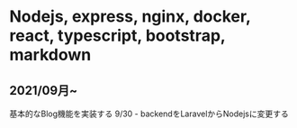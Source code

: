 # Nodejs, express, nginx, docker, react, typescript, bootstrap, markdown

## 2021/09月~
基本的なBlog機能を実装する
9/30 - backendをLaravelからNodejsに変更する

